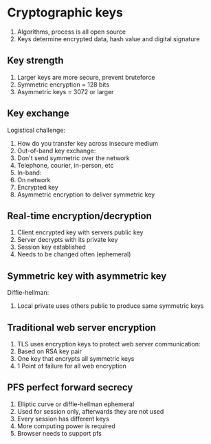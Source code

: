 # Cryptographic keys

1. Algorithms, process is all open source
1. Keys determine encrypted data, hash value and digital signature

## Key strength

1. Larger keys are more secure, prevent bruteforce
1. Symmetric encryption = 128 bits
1. Asymmetric keys = 3072 or larger

## Key exchange

Logistical challenge:
1. How do you transfer key across insecure medium
1. Out-of-band key exchange:
 1. Don't send symmetric over the network
 1. Telephone, courier, in-person, etc
1. In-band:
 1. On network
 1. Encrypted key
 1. Asymmetric encryption to deliver symmetric key

## Real-time encryption/decryption

1. Client encrypted key with servers public key
1. Server decrypts with its private key
1. Session key established
1. Needs to be changed often (ephemeral)

## Symmetric key with asymmetric key

Diffie-hellman:
1. Local private uses others public to produce same symmetric keys

## Traditional web server encryption

1. TLS uses encryption keys to protect web server communication:
 1. Based on RSA key pair
 1. One key that encrypts all symmetric keys
1. 1 Point of failure for all web encryption

## PFS perfect forward secrecy

1. Elliptic curve or diffie-hellman ephemeral
 1. Used for session only, afterwards they are not used
1. Every session has different keys
1. More computing power is required
1. Browser needs to support pfs
